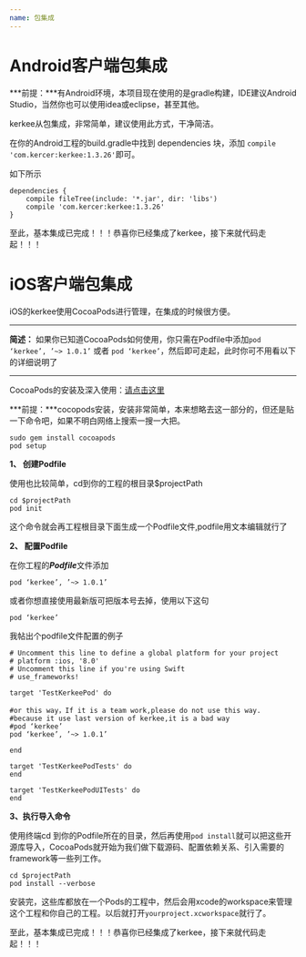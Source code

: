 ```yaml
---
name: 包集成
---
```


# Android客户端包集成

***前提：***有Android环境，本项目现在使用的是gradle构建，IDE建议Android Studio，当然你也可以使用idea或eclipse，甚至其他。

kerkee从包集成，非常简单，建议使用此方式，干净简洁。

在你的Android工程的build.gradle中找到 dependencies 块，添加
`compile 'com.kercer:kerkee:1.3.26'`即可。

如下所示

```
dependencies {
    compile fileTree(include: '*.jar', dir: 'libs')
    compile 'com.kercer:kerkee:1.3.26'
}
```
至此，基本集成已完成！！！恭喜你已经集成了kerkee，接下来就代码走起！！！

# iOS客户端包集成


iOS的kerkee使用CocoaPods进行管理，在集成的时候很方便。
***
**简述：** 如果你已知道CocoaPods如何使用，你只需在Podfile中添加`pod ‘kerkee’, ’~> 1.0.1’` 或者 `pod ‘kerkee’`，然后即可走起，此时你可不用看以下的详细说明了

***

CocoaPods的安装及深入使用：[请点击这里](http://blog.linzihong.com/use_cocoapods)

***前提：***cocopods安装，安装非常简单，本来想略去这一部分的，但还是贴一下命令吧，如果不明白网络上搜索一搜一大把。

```
sudo gem install cocoapods
pod setup
```

**1、 创建Podfile**

使用也比较简单，cd到你的工程的根目录$projectPath

```
cd $projectPath
pod init
```
这个命令就会再工程根目录下面生成一个Podfile文件,podfile用文本编辑就行了

**2、 配置Podfile**

在你工程的***Podfile***文件添加

```
pod ‘kerkee’, ’~> 1.0.1’
```

或者你想直接使用最新版可把版本号去掉，使用以下这句

```
pod ‘kerkee’
```

我帖出个podfile文件配置的例子

```
# Uncomment this line to define a global platform for your project
# platform :ios, '8.0'
# Uncomment this line if you're using Swift
# use_frameworks!

target 'TestKerkeePod' do

#or this way，If it is a team work,please do not use this way.
#because it use last version of kerkee,it is a bad way
#pod ‘kerkee’
pod ‘kerkee’, ’~> 1.0.1’

end

target 'TestKerkeePodTests' do
end

target 'TestKerkeePodUITests' do
end
```

**3、执行导入命令**

使用终端cd 到你的Podfile所在的目录，然后再使用`pod install`就可以把这些开源库导入，CocoaPods就开始为我们做下载源码、配置依赖关系、引入需要的framework等一些列工作。

```
cd $projectPath
pod install --verbose
```

安装完，这些库都放在一个Pods的工程中，然后会用xcode的workspace来管理这个工程和你自己的工程。以后就打开`yourproject.xcworkspace`就行了。

至此，基本集成已完成！！！恭喜你已经集成了kerkee，接下来就代码走起！！！
